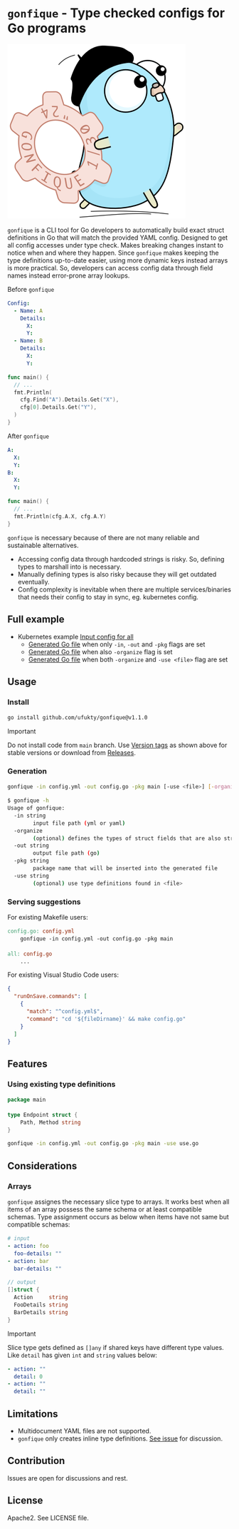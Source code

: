 # `gonfique` - Type checked configs for Go programs

![Gonfique logo](assets/Gonfique@400w.png)

`gonfique` is a CLI tool for Go developers to automatically build exact struct definitions in Go that will match the provided YAML config. Designed to get all config accesses under type check. Makes breaking changes instant to notice when and where they happen. Since `gonfique` makes keeping the type definitions up-to-date easier, using more dynamic keys instead arrays is more practical. So, developers can access config data through field names instead error-prone array lookups.

Before `gonfique`

```yaml
Config:
  - Name: A
    Details:
      X:
      Y:
  - Name: B
    Details:
      X:
      Y:
```

```go
func main() {
  // ...
  fmt.Println(
    cfg.Find("A").Details.Get("X"),
    cfg[0].Details.Get("Y"),
  )
}
```

After `gonfique`

```yaml
A:
  X:
  Y:
B:
  X:
  Y:
```

```go
func main() {
  // ...
  fmt.Println(cfg.A.X, cfg.A.Y)
}
```

`gonfique` is necessary because of there are not many reliable and sustainable alternatives.

-   Accessing config data through hardcoded strings is risky. So, defining types to marshall into is necessary.
-   Manually defining types is also risky because they will get outdated eventually.
-   Config complexity is inevitable when there are multiple services/binaries that needs their config to stay in sync, eg. kubernetes config.

## Full example

-   Kubernetes example [Input config for all](/examples/k8s/input.yml)
    -   [Generated Go file](/examples/k8s/output.go) when only `-in`, `-out` and `-pkg` flags are set
    -   [Generated Go file](/examples/k8s-organize/output.go) when also `-organize` flag is set
    -   [Generated Go file](/examples/k8s-organize-and-use/output.go) when both `-organize` and `-use <file>` flag are set

## Usage

### Install

```sh
go install github.com/ufukty/gonfique@v1.1.0
```

> [!IMPORTANT]
> Do not install code from `main` branch. Use [Version tags](https://github.com/ufukty/gonfique/tags) as shown above for stable versions or download from [Releases](https://github.com/ufukty/gonfique/releases).


### Generation

```sh
gonfique -in config.yml -out config.go -pkg main [-use <file>] [-organize] 
```

```sh
$ gonfique -h
Usage of gonfique:
  -in string
        input file path (yml or yaml)
  -organize
        (optional) defines the types of struct fields that are also structs separately instead inline, with auto generated UNSTABLE names.
  -out string
        output file path (go)
  -pkg string
        package name that will be inserted into the generated file
  -use string
        (optional) use type definitions found in <file>
```


### Serving suggestions

For existing Makefile users:

```Makefile
config.go: config.yml
    gonfique -in config.yml -out config.go -pkg main

all: config.go
    ...
```

For existing Visual Studio Code users:

```json
{
  "runOnSave.commands": [
    {
      "match": "^config.yml$",
      "command": "cd '${fileDirname}' && make config.go"
    }
  ]
}
```

## Features

### Using existing type definitions

```go
package main

type Endpoint struct {
    Path, Method string
}
```

```sh
gonfique -in config.yml -out config.go -pkg main -use use.go
```

## Considerations

### Arrays

`gonfique` assignes the necessary slice type to arrays. It works best when all items of an array possess the same schema or at least compatible schemas. Type assignment occurs as below when items have not same but compatible schemas:

```yaml
# input
- action: foo 
  foo-details: ""
- action: bar 
  bar-details: ""
```

```go
// output
[]struct {
  Action     string
  FooDetails string
  BarDetails string
}
```

> [!IMPORTANT]
> Slice type gets defined as `[]any` if shared keys have different type values. Like `detail` has given `int` and `string` values below:
> ```yaml
> - action: ""
>   detail: 0
> - action: ""
>   detail: ""
> ```


## Limitations

-   Multidocument YAML files are not supported.
-   `gonfique` only creates inline type definitions. [See issue](issues/1) for discussion.


## Contribution

Issues are open for discussions and rest.

## License

Apache2. See LICENSE file.
